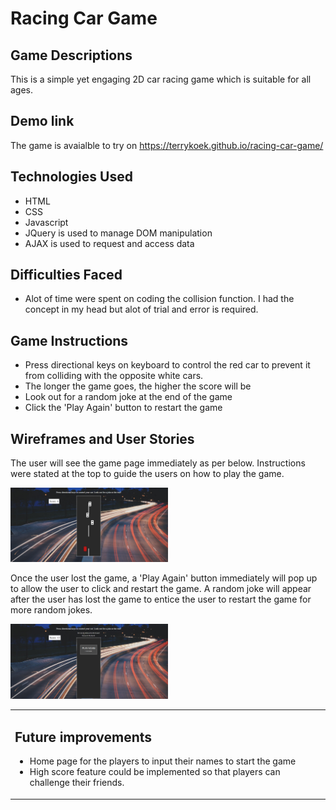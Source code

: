 # Racing Car Game

## Game Descriptions

This is a simple yet engaging 2D car racing game which is suitable for all ages.

## Demo link

The game is avaialble to try on https://terrykoek.github.io/racing-car-game/

## Technologies Used
* HTML
* CSS
* Javascript
* JQuery is used to manage DOM manipulation
* AJAX is used to request and access data

## Difficulties Faced
* Alot of time were spent on coding the collision function. I had the concept in my head but alot of trial and error is required.

## Game Instructions
* Press directional keys on keyboard to control the red car to prevent it from colliding with the opposite white cars.
* The longer the game goes, the higher the score will be
* Look out for a random joke at the end of the game
* Click the 'Play Again' button to restart the game


## Wireframes and User Stories
The user will see the game page immediately as per below. Instructions were stated at the top to guide the users on how to play the game.

<a href="https://github.com/Terrykoek/racing-car-game/blob/main/wireframe1.PNG" target="_blank" ><img src="https://github.com/Terrykoek/racing-car-game/blob/main/wireframe1.PNG" width="50%"></a>

Once the user lost the game, a 'Play Again' button immediately will pop up to allow the user to click and restart the game.
A random joke will appear after the user has lost the game to entice the user to restart the game for more random jokes.

<a href="https://github.com/Terrykoek/racing-car-game/blob/main/wireframe2.PNG" target="_blank" ><img src="https://github.com/Terrykoek/racing-car-game/blob/main/wireframe2.PNG" width="50%"></a>
<table><tr><td>


## Future improvements
* Home page for the players to input their names to start the game
* High score feature could be implemented so that players can challenge their friends.




